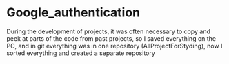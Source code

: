 # Google_authentication
 
During the development of projects, it was often necessary to copy and peek at parts of the code from past projects, so
I saved everything on the PC, and in git everything was in one repository (AllProjectForStyding), now
I sorted everything and created a separate repository
